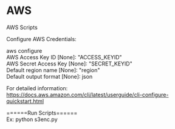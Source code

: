 # AWS
AWS Scripts

Configure AWS Credentials:

aws configure <br />
AWS Access Key ID [None]: "ACCESS_KEYID"  <br />
AWS Secret Access Key [None]: "SECRET_KEYID"  <br />
Default region name [None]: "region"  <br />
Default output format [None]: json <br />
 
For detailed information: https://docs.aws.amazon.com/cli/latest/userguide/cli-configure-quickstart.html

======Run Scripts======  <br />
Ex:  python s3enc.py
